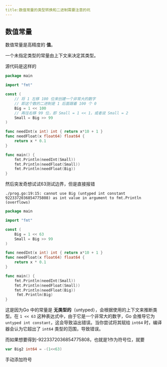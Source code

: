 ```yaml
---
title:数值常量的类型转换和二进制需要注意的坑
---
```


## 数值常量

数值常量是高精度的 **值**。

一个未指定类型的常量由上下文来决定其类型。

源代码是这样的

```go
package main

import "fmt"

const (
	// 将 1 左移 100 位来创建一个非常大的数字
	// 即这个数的二进制是 1 后面跟着 100 个 0
	Big = 1 << 100
	// 再往右移 99 位，即 Small = 1 << 1，或者说 Small = 2
	Small = Big >> 99
)

func needInt(x int) int { return x*10 + 1 }
func needFloat(x float64) float64 {
	return x * 0.1
}

func main() {
	fmt.Println(needInt(Small))
	fmt.Println(needFloat(Small))
	fmt.Println(needFloat(Big))
}

```

然后突发奇想试试63测试边界，但是直接报错

```
./prog.go:19:15: cannot use Big (untyped int constant 9223372036854775808) as int value in argument to fmt.Println (overflows)
```

```go
package main

import "fmt"

const (
	Big = 1 << 63
	Small = Big >> 99
)

func needInt(x int) int { return x*10 + 1 }
func needFloat(x float64) float64 {
	return x * 0.1
}

func main() {
	fmt.Println(needInt(Small))
	fmt.Println(needFloat(Small))
	fmt.Println(needFloat(Big))
	 fmt.Println(Big)
}

```

这是因为Go 中的常量是 **无类型的**（untyped），会根据使用的上下文来推断类型。在 `1 << 63` 这种表达式中，由于它是一个非常大的数字，Go 会推导它为 `untyped int constant`，这会导致溢出错误。当你尝试将其赋给 `int64` 时，编译器会认为它超出了 `int64` 类型的范围，导致错误。

而如果想要得到-9223372036854775808，也就是1作为符号位，就要

```go
var Big2 int64 = -(1<<63)
```

手动添加符号